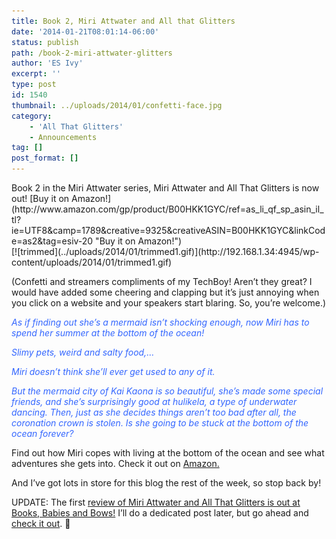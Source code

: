 ```yaml
---
title: Book 2, Miri Attwater and All that Glitters
date: '2014-01-21T08:01:14-06:00'
status: publish
path: /book-2-miri-attwater-glitters
author: 'ES Ivy'
excerpt: ''
type: post
id: 1540
thumbnail: ../uploads/2014/01/confetti-face.jpg
category:
    - 'All That Glitters'
    - Announcements
tag: []
post_format: []
---
```

<div style="text-align: left;">Book 2 in the Miri Attwater series, Miri Attwater and All That Glitters is now out! [Buy it on Amazon!](http://www.amazon.com/gp/product/B00HKK1GYC/ref=as_li_qf_sp_asin_il_tl?ie=UTF8&camp=1789&creative=9325&creativeASIN=B00HKK1GYC&linkCode=as2&tag=esiv-20 "Buy it on Amazon!")</div><div style="text-align: left;"></div>[![trimmed](../uploads/2014/01/trimmed1.gif)](http://192.168.1.34:4945/wp-content/uploads/2014/01/trimmed1.gif)

(Confetti and streamers compliments of my TechBoy! Aren’t they great? I would have added some cheering and clapping but it’s just annoying when you click on a website and your speakers start blaring. So, you’re welcome.)

<span style="color: #3366ff;">*As if finding out she’s a mermaid isn’t shocking enough, now Miri has to spend her summer at the bottom of the ocean!* </span>

<span style="color: #3366ff;">*Slimy pets, weird and salty food,…* </span>

<span style="color: #3366ff;">*Miri doesn’t think she’ll ever get used to any of it.* </span>

<span style="color: #3366ff;">*But the mermaid city of Kai Kaona is so beautiful, she’s made some special friends, and she’s surprisingly good at hulikela, a type of underwater dancing. Then, just as she decides things aren’t too bad after all, the coronation crown is stolen. Is she going to be stuck at the bottom of the ocean forever?*</span>

Find out how Miri copes with living at the bottom of the ocean and see what adventures she gets into. Check it out on [Amazon.](http://www.amazon.com/gp/product/B00HKK1GYC/ref=as_li_qf_sp_asin_il_tl?ie=UTF8&camp=1789&creative=9325&creativeASIN=B00HKK1GYC&linkCode=as2&tag=esiv-20 "Buy it on Amazon!")

And I’ve got lots in store for this blog the rest of the week, so stop back by!

UPDATE: The first [review of Miri Attwater and All That Glitters is out at Books, Babies and Bows!](http://booksbabiesandbows.blogspot.com/2014/01/miri-attwater-and-all-that-glitters-by.html "book review") I’ll do a dedicated post later, but go ahead and [check it out](http://booksbabiesandbows.blogspot.com/2014/01/miri-attwater-and-all-that-glitters-by.html "book review"). 🙂